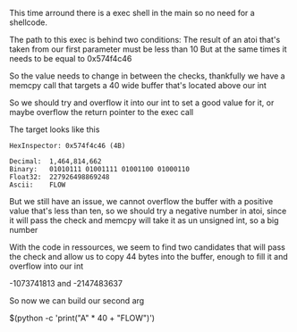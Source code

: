 This time arround there is a exec shell in the main so no need for a shellcode.

The path to this exec is behind two conditions: 
    The result of an atoi that's taken from our first parameter must be less than 10
    But at the same times it needs to be equal to 0x574f4c46

So the value needs to change in between the checks, thankfully we have a memcpy call that targets a 40 wide buffer that's located above our int

So we should try and overflow it into our int to set a good value for it, or maybe overflow the return pointer to the exec call

The target looks like this
```
HexInspector: 0x574f4c46 (4B)

Decimal:  1,464,814,662
Binary:   01010111 01001111 01001100 01000110
Float32:  227926498869248
Ascii:    FLOW
```

But we still have an issue, we cannot overflow the buffer with a positive value that's less than ten, so we should try a negative number in atoi, since it will pass the check and memcpy will take it as un unsigned int, so a big number

With the code in ressources, we seem to find two candidates that will pass the check and allow us to copy 44 bytes into the buffer, enough to fill it and overflow into our int


-1073741813 and -2147483637

So now we can build our second arg

$(python -c 'print("A" * 40 + "FLOW")')

